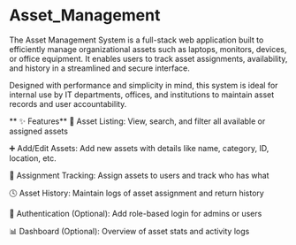 # Asset_Management
The Asset Management System is a full-stack web application built to efficiently manage organizational assets such as laptops, monitors, devices, or office equipment. It enables users to track asset assignments, availability, and history in a streamlined and secure interface.

Designed with performance and simplicity in mind, this system is ideal for internal use by IT departments, offices, and institutions to maintain asset records and user accountability.


** ✨ Features**
🧾 Asset Listing: View, search, and filter all available or assigned assets

➕ Add/Edit Assets: Add new assets with details like name, category, ID, location, etc.

🔁 Assignment Tracking: Assign assets to users and track who has what

🕓 Asset History: Maintain logs of asset assignment and return history

🔐 Authentication (Optional): Add role-based login for admins or users

📊 Dashboard (Optional): Overview of asset stats and activity logs


